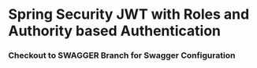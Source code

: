 # Spring Security JWT with Roles and Authority based Authentication

### Checkout to SWAGGER Branch for Swagger Configuration
